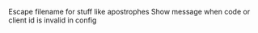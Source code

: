 ﻿Escape filename for stuff like apostrophes
Show message when code or client id is invalid in config
